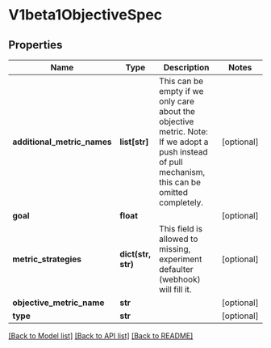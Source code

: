 # V1beta1ObjectiveSpec

## Properties
Name | Type | Description | Notes
------------ | ------------- | ------------- | -------------
**additional_metric_names** | **list[str]** | This can be empty if we only care about the objective metric. Note: If we adopt a push instead of pull mechanism, this can be omitted completely. | [optional] 
**goal** | **float** |  | [optional] 
**metric_strategies** | **dict(str, str)** | This field is allowed to missing, experiment defaulter (webhook) will fill it. | [optional] 
**objective_metric_name** | **str** |  | [optional] 
**type** | **str** |  | [optional] 

[[Back to Model list]](../README.md#documentation-for-models) [[Back to API list]](../README.md#documentation-for-api-endpoints) [[Back to README]](../README.md)



